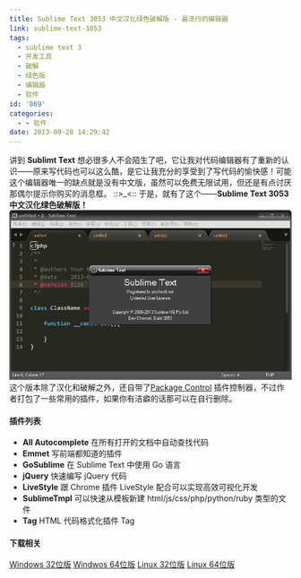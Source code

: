 ```yaml
---
title: Sublime Text 3053 中文汉化绿色破解版 - 最流行的编辑器
link: sublime-text-3053
tags:
  - sublime text 3
  - 开发工具
  - 破解
  - 绿色版
  - 编辑器
  - 软件
id: '869'
categories:
  - - 软件
date: 2013-09-28 14:29:42
---
```


讲到 **Sublimt Text** 想必很多人不会陌生了吧，它让我对代码编辑器有了重新的认识——原来写代码也可以这么酷，是它让我充分的享受到了写代码的愉快感！可能这个编辑器唯一的缺点就是没有中文版，虽然可以免费无限试用，但还是有点讨厌那偶尔提示你购买的消息框。 ::>\_<:: 于是，就有了这个——**Sublime Text 3053 中文汉化绿色破解版！** ![sublimetext3053](../images/uploads/2013/09/sublimetext3053.png) 这个版本除了汉化和破解之外，还自带了[Package Control](http://vsnote.test/sublime-text-3047-plus.html "sublime text 3047(dev版本) 插件控制器下载") 插件控制器，不过作者打包了一些常用的插件，如果你有洁癖的话那可以在自行删除。

#### 插件列表

*   **All Autocomplete** 在所有打开的文档中自动查找代码
*   **Emmet** 写前端都知道的插件
*   **GoSublime** 在 Sublime Text 中使用 Go 语言
*   **jQuery** 快速编写 jQuery 代码
*   **LiveStyle** 跟 Chrome 插件 LiveStyle 配合可以实现高效可视化开发
*   **SublimeTmpl** 可以快速从模板新建 html/js/css/php/python/ruby 类型的文件
*   **Tag** HTML 代码格式化插件 Tag

#### 下载相关

[Windows 32位版](http://pan.baidu.com/s/1sYT3p) [Windwos 64位版](http://pan.baidu.com/s/1l7wsk) [Linux 32位版](http://pan.baidu.com/s/1bxYda) [Linux 64位版](http://pan.baidu.com/s/1qrd7c)